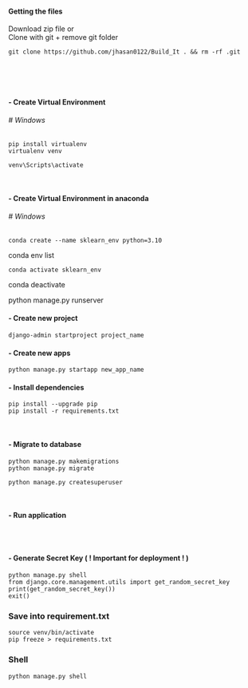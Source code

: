 
#### Getting the files
Download zip file or <br>
Clone with git + remove git folder
```
git clone https://github.com/jhasan0122/Build_It . && rm -rf .git
```
<br><br><br>



#### - Create Virtual Environment 

###### # Windows
```
pip install virtualenv 
virtualenv venv 
```

```
venv\Scripts\activate
```

<br>

#### - Create Virtual Environment  in anaconda

###### # Windows
```
conda create --name sklearn_env python=3.10

```
conda env list

```
conda activate sklearn_env
```
conda deactivate

python manage.py runserver

#### - Create new project
```
django-admin startproject project_name
```


#### - Create new apps
```
python manage.py startapp new_app_name
```


#### - Install dependencies
```
pip install --upgrade pip
pip install -r requirements.txt
```

<br>

#### - Migrate to database
```
python manage.py makemigrations
python manage.py migrate
```

```
python manage.py createsuperuser
```

<br>

#### - Run application
```angular2html

```

<br>

#### - Generate Secret Key ( ! Important for deployment ! )
```
python manage.py shell
from django.core.management.utils import get_random_secret_key
print(get_random_secret_key())
exit()
```


### Save into requirement.txt 
```
source venv/bin/activate
pip freeze > requirements.txt
```

### Shell
```angular2html
python manage.py shell
```


